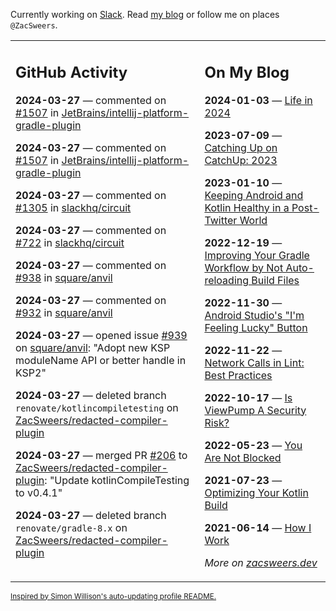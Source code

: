 Currently working on [Slack](https://slack.com/). Read [my blog](https://zacsweers.dev/) or follow me on places `@ZacSweers`.

<table><tr><td valign="top" width="60%">

## GitHub Activity
<!-- githubActivity starts -->
**2024-03-27** — commented on [#1507](https://github.com/JetBrains/intellij-platform-gradle-plugin/issues/1507#issuecomment-2023860944) in [JetBrains/intellij-platform-gradle-plugin](https://github.com/JetBrains/intellij-platform-gradle-plugin)

**2024-03-27** — commented on [#1507](https://github.com/JetBrains/intellij-platform-gradle-plugin/issues/1507#issuecomment-2023858334) in [JetBrains/intellij-platform-gradle-plugin](https://github.com/JetBrains/intellij-platform-gradle-plugin)

**2024-03-27** — commented on [#1305](https://github.com/slackhq/circuit/pull/1305#issuecomment-2023493252) in [slackhq/circuit](https://github.com/slackhq/circuit)

**2024-03-27** — commented on [#722](https://github.com/slackhq/circuit/issues/722#issuecomment-2023492291) in [slackhq/circuit](https://github.com/slackhq/circuit)

**2024-03-27** — commented on [#938](https://github.com/square/anvil/issues/938#issuecomment-2023454841) in [square/anvil](https://github.com/square/anvil)

**2024-03-27** — commented on [#932](https://github.com/square/anvil/issues/932#issuecomment-2023453877) in [square/anvil](https://github.com/square/anvil)

**2024-03-27** — opened issue [#939](https://github.com/square/anvil/issues/939) on [square/anvil](https://github.com/square/anvil): "Adopt new KSP moduleName API or better handle in KSP2"

**2024-03-27** — deleted branch `renovate/kotlincompiletesting` on [ZacSweers/redacted-compiler-plugin](https://github.com/ZacSweers/redacted-compiler-plugin)

**2024-03-27** — merged PR [#206](https://github.com/ZacSweers/redacted-compiler-plugin/pull/206) to [ZacSweers/redacted-compiler-plugin](https://github.com/ZacSweers/redacted-compiler-plugin): "Update kotlinCompileTesting to v0.4.1"

**2024-03-27** — deleted branch `renovate/gradle-8.x` on [ZacSweers/redacted-compiler-plugin](https://github.com/ZacSweers/redacted-compiler-plugin)
<!-- githubActivity ends -->
</td><td valign="top" width="40%">

## On My Blog
<!-- blog starts -->
**2024-01-03** — [Life in 2024](https://www.zacsweers.dev/life-in-2024/)

**2023-07-09** — [Catching Up on CatchUp: 2023](https://www.zacsweers.dev/catching-up-on-catchup-2023/)

**2023-01-10** — [Keeping Android and Kotlin Healthy in a Post-Twitter World](https://www.zacsweers.dev/keeping-android-healthy/)

**2022-12-19** — [Improving Your Gradle Workflow by Not Auto-reloading Build Files](https://www.zacsweers.dev/improving-your-workflow-by-not-auto-reloading-build-files/)

**2022-11-30** — [Android Studio's "I'm Feeling Lucky" Button](https://www.zacsweers.dev/android-studios-im-feeling-lucky-button/)

**2022-11-22** — [Network Calls in Lint: Best Practices](https://www.zacsweers.dev/network-calls-in-lint-best-practices/)

**2022-10-17** — [Is ViewPump A Security Risk?](https://www.zacsweers.dev/is-viewpump-a-security-risk/)

**2022-05-23** — [You Are Not Blocked](https://www.zacsweers.dev/you-are-not-blocked/)

**2021-07-23** — [Optimizing Your Kotlin Build](https://www.zacsweers.dev/optimizing-your-kotlin-build/)

**2021-06-14** — [How I Work](https://www.zacsweers.dev/how-i-work/)
<!-- blog ends -->
_More on [zacsweers.dev](https://zacsweers.dev/)_
</td></tr></table>

<sub><a href="https://simonwillison.net/2020/Jul/10/self-updating-profile-readme/">Inspired by Simon Willison's auto-updating profile README.</a></sub>